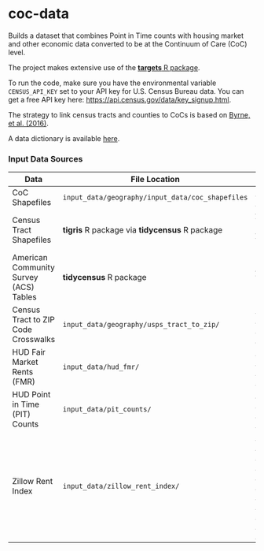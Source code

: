 # coc-data

Builds a dataset that combines Point in Time counts with housing market and other economic data converted to be at the Continuum of Care (CoC) level.

The project makes extensive use of the [**targets** R package](https://docs.ropensci.org/targets/).

To run the code, make sure you have the environmental variable `CENSUS_API_KEY` set to your API key for U.S. Census Bureau data. You can get a free API key here: <https://api.census.gov/data/key_signup.html>.

The strategy to link census tracts and counties to CoCs is based on [Byrne, et al. \(2016\)](https://github.com/tomhbyrne/HUD-CoC-Geography-Crosswalk).

A data dictionary is available [here](https://fuzzy-barnacle-653bb83d.pages.github.io/articles/data-dictionary.html).

### Input Data Sources

| Data                                   | File Location                                     | Source                                                                                                                                                           |
| -------------------------------------- | ------------------------------------------------- | ---------------------------------------------------------------------------------------------------------------------------------------------------------------- |
| CoC Shapefiles                         | `input_data/geography/input_data/coc_shapefiles`  | [HUD CoC GIS Geodatabases](https://www.hudexchange.info/programs/coc/gis-tools/)                                                                                 |
| Census Tract Shapefiles                | **tigris** R package via **tidycensus** R package | [**tidycensus** package](https://walker-data.com/tidycensus/), [**tigris** package](https://github.com/walkerke/tigris)                                          |
| American Community Survey (ACS) Tables | **tidycensus** R package                          | [**tidycensus** package](https://walker-data.com/tidycensus/)                                                                                                    |
| Census Tract to ZIP Code Crosswalks    | `input_data/geography/usps_tract_to_zip/`         | [HUD-USPS ZIP Code Crosswalk Files](https://www.huduser.gov/portal/datasets/usps_crosswalk.html)                                                                 |
| HUD Fair Market Rents (FMR)            | `input_data/hud_fmr/`                             | [HUD Fair Market Rents, County Level Data](https://www.huduser.gov/portal/datasets/fmr.html)                                                                     |
| HUD Point in Time (PIT) Counts         | `input_data/pit_counts/`                          | [HUD 2007-2019 PIT Counts by CoC](https://www.huduser.gov/portal/sites/default/files/xls/2007-2019-Point-in-Time-Estimates-by-CoC.xlsx)                          |
| Zillow Rent Index                      | `input_data/zillow_rent_index/`                   | [Zillow Observed Rent Index (Smoothed, Seasonally Adjusted): All Homes Plus Multifamily Time Series (Zip Code Geography)](https://www.zillow.com/research/data/) |
